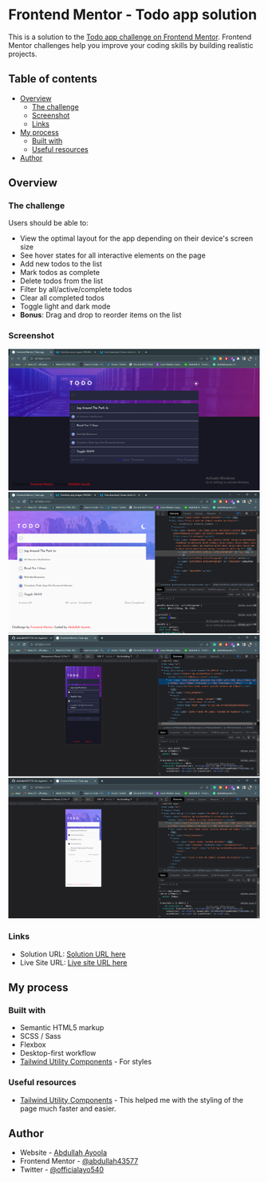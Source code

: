# Frontend Mentor - Todo app solution

This is a solution to the [Todo app challenge on Frontend Mentor](https://www.frontendmentor.io/challenges/todo-app-Su1_KokOW). Frontend Mentor challenges help you improve your coding skills by building realistic projects.

## Table of contents

- [Overview](#overview)
  - [The challenge](#the-challenge)
  - [Screenshot](#screenshot)
  - [Links](#links)
- [My process](#my-process)
  - [Built with](#built-with)
  - [Useful resources](#useful-resources)
- [Author](#author)

## Overview

### The challenge

Users should be able to:

- View the optimal layout for the app depending on their device's screen size
- See hover states for all interactive elements on the page
- Add new todos to the list
- Mark todos as complete
- Delete todos from the list
- Filter by all/active/complete todos
- Clear all completed todos
- Toggle light and dark mode
- **Bonus**: Drag and drop to reorder items on the list

### Screenshot

![](./design/Screenshot_10.png)
![](./design/Screenshot_11.png)
![](./design/Screenshot_8.png)
![](./design/Screenshot_9.png)

### Links

- Solution URL: [Solution URL here](https://www.frontendmentor.io/solutions/todo-app--7xpuek8KH)
- Live Site URL: [Live site URL here](https://todoapplicationz.netlify.app/)

## My process

### Built with

- Semantic HTML5 markup
- SCSS / Sass
- Flexbox
- Desktop-first workflow
- [Tailwind Utility Components](https://tailwindcss.com/) - For styles

### Useful resources

- [Tailwind Utility Components](https://tailwindcss.com/) - This helped me with the styling of the page much faster and easier.

## Author

- Website - [Abdullah Ayoola](https://github.com/abdullah43577)
- Frontend Mentor - [@abdullah43577](https://www.frontendmentor.io/profile/abdullah43577)
- Twitter - [@officialayo540](https://twitter.com/officialayo540)
